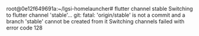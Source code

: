 root@0e12f649691a:~/lgsi-homelauncher# flutter channel stable
Switching to flutter channel 'stable'...
git: fatal: 'origin/stable' is not a commit and a branch 'stable' cannot be created from it
Switching channels failed with error code 128
